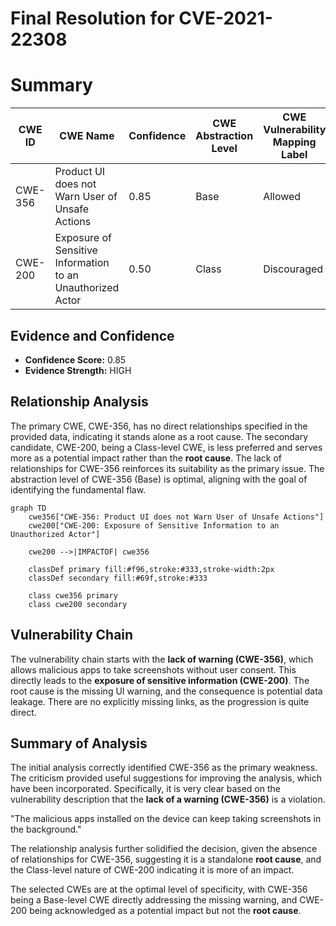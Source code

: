 # Final Resolution for CVE-2021-22308

# Summary
| CWE ID | CWE Name | Confidence | CWE Abstraction Level | CWE Vulnerability Mapping Label | CWE-Vulnerability Mapping Notes |
|---|---|---|---|---|---|
| CWE-356 | Product UI does not Warn User of Unsafe Actions | 0.85 | Base | Allowed | Primary CWE |
| CWE-200 | Exposure of Sensitive Information to an Unauthorized Actor | 0.50 | Class | Discouraged | Secondary Candidate - Impact, not root cause |

## Evidence and Confidence

*   **Confidence Score:** 0.85
*   **Evidence Strength:** HIGH

## Relationship Analysis
The primary CWE, CWE-356, has no direct relationships specified in the provided data, indicating it stands alone as a root cause. The secondary candidate, CWE-200, being a Class-level CWE, is less preferred and serves more as a potential impact rather than the **root cause**. The lack of relationships for CWE-356 reinforces its suitability as the primary issue. The abstraction level of CWE-356 (Base) is optimal, aligning with the goal of identifying the fundamental flaw.

```mermaid
graph TD
    cwe356["CWE-356: Product UI does not Warn User of Unsafe Actions"]
    cwe200["CWE-200: Exposure of Sensitive Information to an Unauthorized Actor"]
    
    cwe200 -->|IMPACTOF| cwe356
    
    classDef primary fill:#f96,stroke:#333,stroke-width:2px
    classDef secondary fill:#69f,stroke:#333
    
    class cwe356 primary
    class cwe200 secondary
```

## Vulnerability Chain
The vulnerability chain starts with the **lack of warning (CWE-356)**, which allows malicious apps to take screenshots without user consent. This directly leads to the **exposure of sensitive information (CWE-200)**. The root cause is the missing UI warning, and the consequence is potential data leakage. There are no explicitly missing links, as the progression is quite direct.

## Summary of Analysis
The initial analysis correctly identified CWE-356 as the primary weakness. The criticism provided useful suggestions for improving the analysis, which have been incorporated. Specifically, it is very clear based on the vulnerability description that the **lack of a warning (CWE-356)** is a violation.

"The malicious apps installed on the device can keep taking screenshots in the background."

The relationship analysis further solidified the decision, given the absence of relationships for CWE-356, suggesting it is a standalone **root cause**, and the Class-level nature of CWE-200 indicating it is more of an impact.

The selected CWEs are at the optimal level of specificity, with CWE-356 being a Base-level CWE directly addressing the missing warning, and CWE-200 being acknowledged as a potential impact but not the **root cause**.